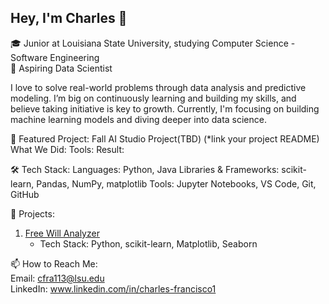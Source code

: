 ## Hey, I'm Charles 👋

🎓 Junior at Louisiana State University, studying Computer Science - Software Engineering                         
🔭 Aspiring Data Scientist

I love to solve real-world problems through data analysis and predictive modeling. I’m big on continuously learning and building my skills, and believe taking initiative is key to growth. Currently, I'm focusing on building machine learning models and diving deeper into data science. 

🎯 Featured Project: Fall AI Studio Project(TBD) (*link your project README)
What We Did: 
Tools: 
Result: 

🛠 Tech Stack:
Languages: Python, Java
Libraries & Frameworks: scikit-learn, Pandas, NumPy, matplotlib
Tools: Jupyter Notebooks, VS Code, Git, GitHub

🚀 Projects:
1. [Free Will Analyzer]([url](https://github.com/Charles-Francisco/Break-Through-Tech-eCornell-Portfolio/blob/main/DefineAndSolveMLProblem.ipynb))
   - Tech Stack: Python, scikit-learn, Matplotlib, Seaborn 

📫 How to Reach Me:  
Email: cfra113@lsu.edu  
LinkedIn: www.linkedin.com/in/charles-francisco1








<!--
**Charles-Francisco/Charles-Francisco** is a ✨ _special_ ✨ repository because its `README.md` (this file) appears on your GitHub profile.

Here are some ideas to get you started:

- 🔭 I’m currently working on ...
- 🌱 I’m currently learning ...
- 👯 I’m looking to collaborate on ...
- 🤔 I’m looking for help with ...
- 💬 Ask me about ...
- 📫 How to reach me: ...
- 😄 Pronouns: ...
- ⚡ Fun fact: ...
-->
